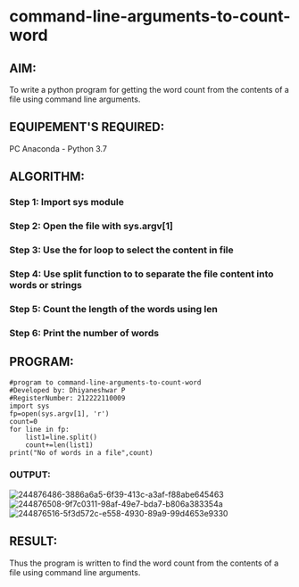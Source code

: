 # command-line-arguments-to-count-word
## AIM:
To write a python program for getting the word count from the contents of a file using command line arguments.
## EQUIPEMENT'S REQUIRED: 
PC
Anaconda - Python 3.7
## ALGORITHM: 
### Step 1: Import sys module

### Step 2: Open the file with sys.argv[1]
 
### Step 3: Use the for loop to select the content in file

### Step 4:  Use split function to to separate the file content into words or strings

### Step 5: Count the length of the words using len

### Step 6: Print the number of words

## PROGRAM:
    #program to command-line-arguments-to-count-word
    #Developed by: Dhiyaneshwar P
    #RegisterNumber: 212222110009
    import sys
    fp=open(sys.argv[1], 'r')
    count=0
    for line in fp:
        list1=line.split()
        count+=len(list1)
    print("No of words in a file",count)

### OUTPUT:

![244876486-3886a6a5-6f39-413c-a3af-f88abe645463](https://github.com/Dhiyanesh24/command-line-arguments-to-count-word/assets/118362288/39aa11a4-0ab2-4164-8b9f-4325542ccb61)
![244876508-9f7c0311-98af-49e7-bda7-b806a383354a](https://github.com/Dhiyanesh24/command-line-arguments-to-count-word/assets/118362288/c3432472-4717-435f-9e80-affc8add1f4f)
![244876516-5f3d572c-e558-4930-89a9-99d4653e9330](https://github.com/Dhiyanesh24/command-line-arguments-to-count-word/assets/118362288/ba8f25da-b9d4-4928-8b78-44a68ae3a49d)

## RESULT:
Thus the program is written to find the word count from the contents of a file using command line arguments.
